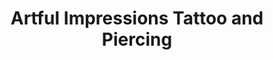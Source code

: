 ---
title: "Artful Impressions Tattoo and Piercing"
url: /ontario/artful-impressions-tattoo-and-piercing/
shop: tattoo
---